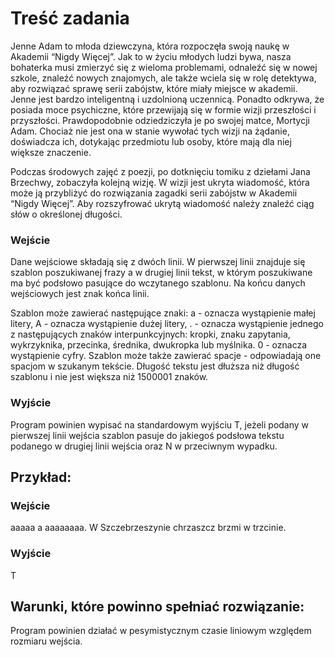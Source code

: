 # Treść zadania

Jenne Adam to młoda dziewczyna, która rozpoczęła swoją naukę w Akademii “Nigdy Więcej”. Jak to w życiu młodych ludzi bywa, nasza bohaterka musi zmierzyć się z wieloma problemami, odnaleźć się w nowej szkole, znaleźć nowych znajomych, ale także wciela się w rolę detektywa, aby rozwiązać sprawę serii zabójstw, które miały miejsce w akademii. Jenne jest bardzo inteligentną i uzdolnioną uczennicą. Ponadto odkrywa, że posiada moce psychiczne, które przewijają się w formie wizji przeszłości i przyszłości. Prawdopodobnie odziedziczyła je po swojej matce, Mortycji Adam. Chociaż nie jest ona w stanie wywołać tych wizji na żądanie, doświadcza ich, dotykając przedmiotu lub osoby, które mają dla niej większe znaczenie.

Podczas środowych zajęć z poezji, po dotknięciu tomiku z dziełami Jana Brzechwy, zobaczyła kolejną wizję. W wizji jest ukryta wiadomość, która może ją przybliżyć do rozwiązania zagadki serii zabójstw w Akademii “Nigdy Więcej”. Aby rozszyfrować ukrytą wiadomość należy znaleźć ciąg słów o określonej długości.

### Wejście

Dane wejściowe składają się z dwóch linii. W pierwszej linii znajduje się szablon poszukiwanej frazy a w drugiej linii tekst, w którym poszukiwane ma być podsłowo pasujące do wczytanego szablonu. Na końcu danych wejściowych jest znak końca linii.

Szablon może zawierać następujące znaki:
a - oznacza wystąpienie małej litery,
A - oznacza wystąpienie dużej litery,
. - oznacza wystąpienie jednego z następujących znaków interpunkcyjnych: kropki, znaku zapytania, wykrzyknika, przecinka, średnika, dwukropka lub myślnika.
0 - oznacza wystąpienie cyfry.
Szablon może także zawierać spacje - odpowiadają one spacjom w szukanym tekście. Długość tekstu jest dłuższa niż długość szablonu i nie jest większa niż 1500001 znaków.

### Wyjście

Program powinien wypisać na standardowym wyjściu T, jeżeli podany w pierwszej linii wejścia szablon pasuje do jakiegoś podsłowa tekstu podanego w drugiej linii wejścia oraz N w przeciwnym wypadku.

## Przykład:

### Wejście

aaaaa a aaaaaaaa.
W Szczebrzeszynie chrzaszcz brzmi w trzcinie.

### Wyjście

T

## Warunki, które powinno spełniać rozwiązanie:

Program powinien działać w pesymistycznym czasie liniowym względem rozmiaru wejścia.
